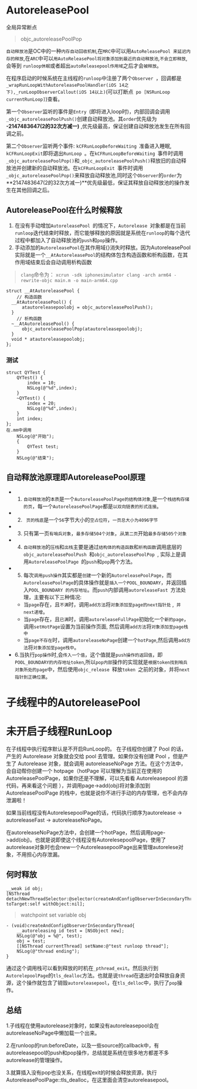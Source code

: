 # AutoreleasePool
全局异常断点 
> objc_autoreleasePoolPop

```自动释放池```是OC中的一种```内存自动回收机制```,在`MRC`中可以用`AutoReleasePool 来延迟内存的释放`,在`ARC`中可以`用AutoReleasePool将对象添加到最近的自动释放池`,`不会立即释放`,会等到 `runloop休眠`或者超出`autoReleasepool作用域`之后才会`被释放`。

在程序启动的时候系统在主线程的`runloop`中注册了两个`Observer `，回调都是 `_wrapRunLoopWithAutoreleasePoolHandler(iOS 14之下),_runLoopObserverCallout(iOS 14以上)`(可以打断点` po [NSRunLoop currentRunLoop]`)查看。

第一个`Observer`监听的事件是`Entry `(即将进入loop时)，内部回调会调用`_objc_autoreleasePoolPush()`创建自动释放池。其`order`优先级为 **-2147483647(2的32次方减一)** ,优先级最高，保证创建自动释放池发生在所有回调之前。

第二个`Observer`监听两个事件: `kCFRunLoopBeforeWaiting `准备进入睡眠, `kCFRunLoopExit`即将退出`RunLoop `。在`kCFRunLoopBeforeWaiting `事件时调用`_objc_autoreleasePoolPop()`和`_objc_autoreleasePoolPush()`释放旧的自动释放池并创建新的自动释放池。在`kCFRunLoopExit `事件时调用`_objc_autoreleasePoolPop()`来释放自动释放池,同时这个`Observer`的`order`为 **2147483647(2的32次方减一)**优先级最低，保证其释放自动释放池的操作发生在其他回调之后。

##  AutoreleasePool在什么时候释放
1. 在没有手动增加`AutoreleasePool `的情况下，`Autorelease `对象都是在当前`runloop`迭代结束时释放，而它能够释放的原因就是系统在`runloop`的每个迭代过程中都加入了自动释放池的`push`和`pop`操作。
2. 手动添加的`AutoreleasePool`在其作用域{}消失时释放。因为AutoreleasePool实际就是一个`__AtAutoreleasePool`的结构体包含构造函数和析构函数，在其作用域结束后会自动调用析构函数

> `clang`命令为：
> `xcrun -sdk iphonesimulator clang -arch arm64 -rewrite-objc main.m -o main-arm64.cpp`

```
struct __AtAutoreleasePool {
    // 构造函数
  __AtAutoreleasePool() {
      atautoreleasepoolobj = objc_autoreleasePoolPush();
  }
    // 析构函数
  ~__AtAutoreleasePool() {
      objc_autoreleasePoolPop(atautoreleasepoolobj);
  }
  void * atautoreleasepoolobj;
};
```
### 测试

```
struct QYTest {
    QYTest() {
        index = 10;
        NSLog(@"%d",index);
    }
    ~QYTest() {
        index = 20;
        NSLog(@"%d",index);
    }
    int index;
};
在.mm中调用 
	NSLog(@"开始");
    {
        QYTest test;
    }
    NSLog(@"结束");
```

> 

## 自动释放池原理即AutoreleasePool原理
* 1. `自动释放池`的`本质`是一个`AutoreleasePoolPage的结构体对象`,是一个`栈结构存储的页`，每一个`AutoreleasePoolPage`都是`以双向链表的形式连接`。
*  2. ` 页的栈底`是一个`56`字节大小的`空占位符`，`一页总大小为4096字节`
*  3. 只有第一页`有哨兵对象`，`最多存储504个对象`，从`第二页`开始`最多存储505个对象`
* 4. `自动释放池`的`压栈`和`出栈`主要是通过`结构体的构造函数`和`析构函数`调用底层的`objc_autoreleasePoolPush `和`objc_autoreleasePoolPop `, 实际上是调用`AutoreleasePoolPage `的`push`和`pop`两个方法。
* 5. 每次`调用push操作`其实都是`创建`一个新的`AutoreleasePoolPage`，而`AutoreleasePoolPage`的具体操作就是`插入一个POOL_BOUNDARY`，并返回插入`POOL_BOUNDARY 的内存地址`。而`push`内部调用`autoreleaseFast `方法处理，主要有以下三种情况:
	* 当`page`存在，且`不满`时，调用`add方法`将`对象添加至page的next指针处` ,` 并next递增`。
	* 当`page`存在，且`已满`时，调用`autoreleaseFullPage`初始化一个`新的page`，调用`setHotPage`设置为当前操作页面, 然后调用`add方法`将`对象添加至page栈中`
	* 当`page不存在`时，调用`autoreleaseNoPage`创建一个`hotPage`,然后调用`add方法`将`对象添加至page栈中`。		
* 6.当执行`pop操作`时,会`传入一个值`，这个值就是`push操作的返回值`，即`POOL_BOUNDARY的内存地址token`,所以`pop内部`操作的实现就是`根据token找到哨兵对象所处的page`中，然后使用`objc_release `释放`token `之前的对象，并将`next指针到正确位置`。

# 子线程中的AutoreleasePool

# 未开启子线程RunLoop
在子线程中执行程序默认是不开启RunLoop的。
在子线程你创建了 Pool 的话，产生的 Autorelease 对象就会交给 pool 去管理。如果你没有创建 Pool ，但是产生了 Autorelease 对象，就会调用 autoreleaseNoPage 方法。在这个方法中，会自动帮你创建一个 hotpage（hotPage 可以理解为当前正在使用的 AutoreleasePoolPage，如果你还是不理解，可以先看看 Autoreleasepool 的源代码，再来看这个问题 ），并调用page->add(obj)将对象添加到 AutoreleasePoolPage 的栈中，也就是说你不进行手动的内存管理，也不会内存泄漏啦！

如果当前线程没有AutorelesepoolPage的话，代码执行顺序为autorelease -> autoreleaseFast -> autoreleaseNoPage。

在autoreleaseNoPage方法中，会创建一个hotPage，然后调用page->add(obj)。也就是说即使这个线程没有AutorelesepoolPage，使用了autorelease对象时也会new一个AutoreleasepoolPage出来管理autorelese对象，不用担心内存泄漏。

## 何时释放

```
__weak id obj;
[NSThread detachNewThreadSelector:@selector(createAndConfigObserverInSecondaryThread) toTarget:self withObject:nil];
```
> watchpoint set variable obj

```
- (void)createAndConfigObserverInSecondaryThread{
    __autoreleasing id test = [NSObject new];
    NSLog(@"obj = %@", test);
    obj = test;
    [[NSThread currentThread] setName:@"test runloop thread"];
    NSLog(@"thread ending");
}
```

通过这个调用栈可以看到释放的时机在`_pthread_exit`。然后执行到`AutorelepoolPage`的`tls_dealloc`方法。也就是说`thread`在退出时会释放自身资源，这个操作就包含了销毁`autoreleasepool`，在`tls_delloc`中，执行了`pop`操作。

## 总结
1.子线程在使用autorelease对象时，如果没有autoreleasepool会在autoreleaseNoPage中懒加载一个出来。

2.在runloop的run:beforeDate，以及一些source的callback中，有autoreleasepool的push和pop操作，总结就是系统在很多地方都差不多autorelease的管理操作。

3.就算插入没有pop也没关系，在线程exit的时候会释放资源，执行AutoreleasePoolPage::tls_dealloc，在这里面会清空autoreleasepool。